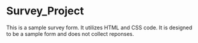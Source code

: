 # Survey_Project

This is a sample survey form. It utilizes HTML and CSS code. It is designed to be a sample form and does not collect reponses.
